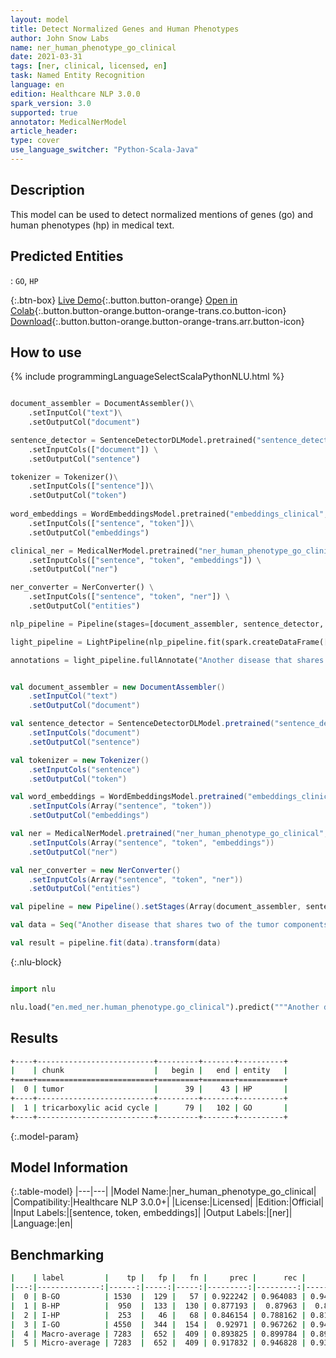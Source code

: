 ```yaml
---
layout: model
title: Detect Normalized Genes and Human Phenotypes
author: John Snow Labs
name: ner_human_phenotype_go_clinical
date: 2021-03-31
tags: [ner, clinical, licensed, en]
task: Named Entity Recognition
language: en
edition: Healthcare NLP 3.0.0
spark_version: 3.0
supported: true
annotator: MedicalNerModel
article_header:
type: cover
use_language_switcher: "Python-Scala-Java"
---
```


## Description

This model can be used to detect normalized mentions of genes (go) and human phenotypes (hp) in medical text.

## Predicted Entities

: `GO`, `HP`

{:.btn-box}
[Live Demo](https://demo.johnsnowlabs.com/healthcare/NER_HUMAN_PHENOTYPE_GO_CLINICAL/){:.button.button-orange}
[Open in Colab](https://colab.research.google.com/github/JohnSnowLabs/spark-nlp-workshop/blob/master/tutorials/Certification_Trainings/Healthcare/1.Clinical_Named_Entity_Recognition_Model.ipynb){:.button.button-orange.button-orange-trans.co.button-icon}
[Download](https://s3.amazonaws.com/auxdata.johnsnowlabs.com/clinical/models/ner_human_phenotype_go_clinical_en_3.0.0_3.0_1617209694955.zip){:.button.button-orange.button-orange-trans.arr.button-icon}

## How to use



<div class="tabs-box" markdown="1">
{% include programmingLanguageSelectScalaPythonNLU.html %}

```python

document_assembler = DocumentAssembler()\
	.setInputCol("text")\
	.setOutputCol("document")

sentence_detector = SentenceDetectorDLModel.pretrained("sentence_detector_dl_healthcare", "en", "clinical/models") \
	.setInputCols(["document"]) \
	.setOutputCol("sentence")

tokenizer = Tokenizer()\
	.setInputCols(["sentence"])\
	.setOutputCol("token")
  
word_embeddings = WordEmbeddingsModel.pretrained("embeddings_clinical", "en", "clinical/models")\
    .setInputCols(["sentence", "token"])\
    .setOutputCol("embeddings")

clinical_ner = MedicalNerModel.pretrained("ner_human_phenotype_go_clinical", "en", "clinical/models") \
    .setInputCols(["sentence", "token", "embeddings"]) \
    .setOutputCol("ner")

ner_converter = NerConverter() \
    .setInputCols(["sentence", "token", "ner"]) \
    .setOutputCol("entities")

nlp_pipeline = Pipeline(stages=[document_assembler, sentence_detector, tokenizer, word_embeddings, clinical_ner, ner_converter])

light_pipeline = LightPipeline(nlp_pipeline.fit(spark.createDataFrame([['']]).toDF("text")))

annotations = light_pipeline.fullAnnotate("Another disease that shares two of the tumor components of CT, namely GIST and tricarboxylic acid cycle is the Carney-Stratakis syndrome (CSS) or dyad.")
```
```scala

val document_assembler = new DocumentAssembler()
	.setInputCol("text")
	.setOutputCol("document")

val sentence_detector = SentenceDetectorDLModel.pretrained("sentence_detector_dl_healthcare", "en", "clinical/models")
	.setInputCols("document")
	.setOutputCol("sentence")

val tokenizer = new Tokenizer()
	.setInputCols("sentence")
	.setOutputCol("token")

val word_embeddings = WordEmbeddingsModel.pretrained("embeddings_clinical", "en", "clinical/models")
    .setInputCols(Array("sentence", "token"))
    .setOutputCol("embeddings")

val ner = MedicalNerModel.pretrained("ner_human_phenotype_go_clinical", "en", "clinical/models")
    .setInputCols(Array("sentence", "token", "embeddings"))
    .setOutputCol("ner")

val ner_converter = new NerConverter()
    .setInputCols(Array("sentence", "token", "ner"))
    .setOutputCol("entities")

val pipeline = new Pipeline().setStages(Array(document_assembler, sentence_detector, tokenizer, word_embeddings, ner, ner_converter))

val data = Seq("Another disease that shares two of the tumor components of CT, namely GIST and tricarboxylic acid cycle is the Carney-Stratakis syndrome (CSS) or dyad.").toDF("text")

val result = pipeline.fit(data).transform(data)
```


{:.nlu-block}

```python

import nlu

nlu.load("en.med_ner.human_phenotype.go_clinical").predict("""Another disease that shares two of the tumor components of CT, namely GIST and tricarboxylic acid cycle is the Carney-Stratakis syndrome (CSS) or dyad.""")
```

</div>

## Results

```bash
+----+--------------------------+---------+-------+----------+
|    | chunk                    |   begin |   end | entity   |
+====+==========================+=========+=======+==========+
|  0 | tumor                    |      39 |    43 | HP       |
+----+--------------------------+---------+-------+----------+
|  1 | tricarboxylic acid cycle |      79 |   102 | GO       |
+----+--------------------------+---------+-------+----------+
```

{:.model-param}
## Model Information

{:.table-model}
|---|---|
|Model Name:|ner_human_phenotype_go_clinical|
|Compatibility:|Healthcare NLP 3.0.0+|
|License:|Licensed|
|Edition:|Official|
|Input Labels:|[sentence, token, embeddings]|
|Output Labels:|[ner]|
|Language:|en|

## Benchmarking

```bash
|    | label         |    tp |   fp |   fn |     prec |      rec |       f1 |
|---:|--------------:|------:|-----:|-----:|---------:|---------:|---------:|
|  0 | B-GO          | 1530  |  129 |   57 | 0.922242 | 0.964083 | 0.942699 |
|  1 | B-HP          |  950  |  133 |  130 | 0.877193 |  0.87963 |  0.87841 |
|  2 | I-HP          |  253  |   46 |   68 | 0.846154 | 0.788162 | 0.816129 |
|  3 | I-GO          | 4550  |  344 |  154 |  0.92971 | 0.967262 | 0.948114 |
|  4 | Macro-average | 7283  |  652 |  409 | 0.893825 | 0.899784 | 0.896795 |
|  5 | Micro-average | 7283  |  652 |  409 | 0.917832 | 0.946828 | 0.932105 |
```